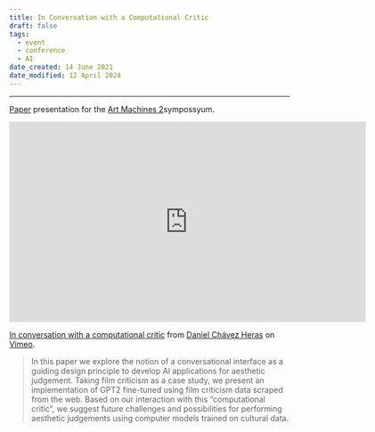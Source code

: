 ```yaml
---
title: In Conversation with a Computational Critic
draft: false
tags:
  - event
  - conference
  - AI
date_created: 14 June 2021
date_modified: 12 April 2024
---
```

---
[Paper](https://www.cityu.edu.hk/sites/g/files/asqsls5796/files/2021-05/Listen%20to%20Reason%20In%20Conversation%20with%20a%20Computational%20Critic.pdf) presentation for the [Art Machines 2](https://www.cityu.edu.hk/artmachines2/)sympossyum.

<iframe src="https://player.vimeo.com/video/551556878?h=e8e6b902ce" width="640" height="360" frameborder="0" allow="autoplay; fullscreen; picture-in-picture" allowfullscreen></iframe>
<p><a href="https://vimeo.com/551556878">In conversation with a computational critic</a> from <a href="https://vimeo.com/chavezheras">Daniel Ch&aacute;vez Heras</a> on <a href="https://vimeo.com">Vimeo</a>.</p>

>In this paper we explore the notion of a conversational interface as a guiding design principle to develop AI applications for aesthetic judgement. Taking film criticism as a case study, we present an implementation of GPT2 fine-tuned using film criticism data scraped from the web. Based on our interaction with this “computational critic”, we suggest future challenges and possibilities for performing aesthetic judgements using computer models trained on cultural data.

